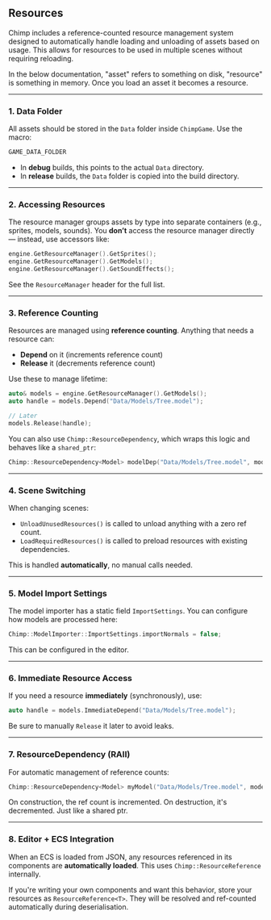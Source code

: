 ## Resources

Chimp includes a reference-counted resource management system designed to automatically handle loading and unloading of assets based on usage. This allows for resources to be used in multiple scenes without requiring reloading.

In the below documentation, "asset" refers to something on disk, "resource" is something in memory. Once you load an asset it becomes a resource.

---

### 1. **Data Folder**

All assets should be stored in the `Data` folder inside `ChimpGame`. Use the macro:

```cpp
GAME_DATA_FOLDER
```

- In **debug** builds, this points to the actual `Data` directory.
- In **release** builds, the `Data` folder is copied into the build directory.

---

### 2. **Accessing Resources**

The resource manager groups assets by type into separate containers (e.g., sprites, models, sounds). You **don’t** access the resource manager directly — instead, use accessors like:

```cpp
engine.GetResourceManager().GetSprites();
engine.GetResourceManager().GetModels();
engine.GetResourceManager().GetSoundEffects();
```

See the `ResourceManager` header for the full list.

---

### 3. **Reference Counting**

Resources are managed using **reference counting**. Anything that needs a resource can:

- **Depend** on it (increments reference count)
- **Release** it (decrements reference count)

Use these to manage lifetime:

```cpp
auto& models = engine.GetResourceManager().GetModels();
auto handle = models.Depend("Data/Models/Tree.model");

// Later
models.Release(handle);
```

You can also use `Chimp::ResourceDependency`, which wraps this logic and behaves like a `shared_ptr`:

```cpp
Chimp::ResourceDependency<Model> modelDep("Data/Models/Tree.model", models);
```

---

### 4. **Scene Switching**

When changing scenes:

- `UnloadUnusedResources()` is called to unload anything with a zero ref count.
- `LoadRequiredResources()` is called to preload resources with existing dependencies.

This is handled **automatically**, no manual calls needed.

---

### 5. **Model Import Settings**

The model importer has a static field `ImportSettings`. You can configure how models are processed here:

```cpp
Chimp::ModelImporter::ImportSettings.importNormals = false;
```

This can be configured in the editor.

---

### 6. **Immediate Resource Access**

If you need a resource **immediately** (synchronously), use:

```cpp
auto handle = models.ImmediateDepend("Data/Models/Tree.model");
```

Be sure to manually `Release` it later to avoid leaks.

---

### 7. **ResourceDependency (RAII)**

For automatic management of reference counts:

```cpp
Chimp::ResourceDependency<Model> myModel("Data/Models/Tree.model", models);
```

On construction, the ref count is incremented. On destruction, it's decremented. Just like a shared ptr.

---

### 8. **Editor + ECS Integration**

When an ECS is loaded from JSON, any resources referenced in its components are **automatically loaded**. This uses `Chimp::ResourceReference` internally.

If you're writing your own components and want this behavior, store your resources as `ResourceReference<T>`. They will be resolved and ref-counted automatically during deserialisation.
```
